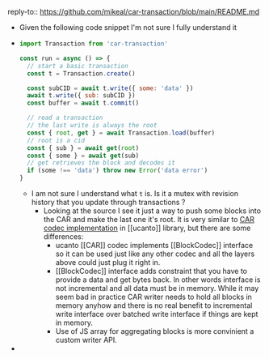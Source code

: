 reply-to:: https://github.com/mikeal/car-transaction/blob/main/README.md

- Given the following code snippet I'm not sure I fully understand it
- ```js
  import Transaction from 'car-transaction' 
  
  const run = async () => {
    // start a basic transaction
    const t = Transaction.create()
  
    const subCID = await t.write({ some: 'data' })
    await t.write({ sub: subCID })
    const buffer = await t.commit()
  
    // read a transaction
    // the last write is always the root
    const { root, get } = await Transaction.load(buffer)
    // root is a cid
    const { sub } = await get(root)
    const { some } = await get(sub)
    // get retrieves the block and decodes it
    if (some !== 'data') throw new Error('data error')
  }
  ```
	- I am not sure I understand what `t` is. Is it a mutex with revision history that you update through transactions ?
		- Looking at the source I see it just a way to push some blocks into the CAR and make the last one it's root. It is very similar to [CAR codec implementation](https://github.com/web3-storage/ucanto/blob/0606168313d17d66bcc1ad6091440765e1700a4f/packages/transport/src/car/codec.js) in [[ucanto]] library, but there are some differences:
			- ucanto [[CAR]] codec implements [[BlockCodec]] interface so it can be used just like any other codec and all the layers above could just plug it right in.
			- [[BlockCodec]] interface adds constraint that you have to provide a data and get bytes back. In other words interface is not incremental and all data must be in memory. While it may seem bad in practice CAR writer needs to hold all blocks in memory anyhow and there is no real benefit to incremental write interface over batched write interface if things are kept in memory.
			- Use of JS array for aggregating blocks is more convinient  a custom writer API.
-